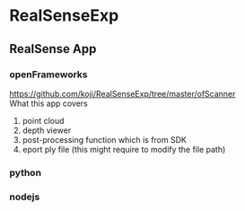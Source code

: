 # RealSenseExp
## RealSense App

### openFrameworks
https://github.com/koji/RealSenseExp/tree/master/ofScanner     
What this app covers  
1. point cloud
2. depth viewer
3. post-processing function which is from SDK
4. eport ply file (this might require to modify the file path)

### python

### nodejs

